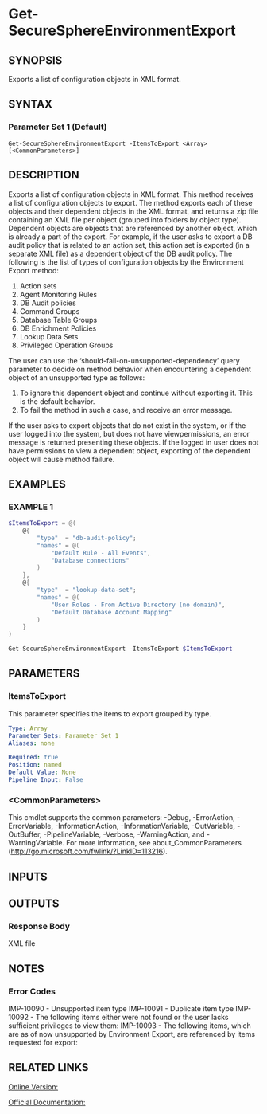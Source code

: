 ﻿# Get-SecureSphereEnvironmentExport

## SYNOPSIS
Exports a list of configuration objects in XML format.

## SYNTAX

### Parameter Set 1 (Default)
```
Get-SecureSphereEnvironmentExport -ItemsToExport <Array> [<CommonParameters>]
```

## DESCRIPTION
Exports a list of configuration objects in XML format.
This method receives a list of configuration objects to export. The method exports each of these objects and their dependent objects in the XML format, and returns a zip file containing an XML file per object (grouped into folders by object type). Dependent objects are objects that are referenced by another object, which is already a part of the export. For example, if the user asks to export a DB audit policy that is related to an action set, this action set is exported (in a separate XML file) as a dependent object of the DB audit policy.
The following is the list of types of configuration objects by the Environment Export method:
1. Action sets
2. Agent Monitoring Rules
3. DB Audit policies
4. Command Groups
5. Database Table Groups
6. DB Enrichment Policies
7. Lookup Data Sets
8. Privileged Operation Groups

The user can use the ‘should-fail-on-unsupported-dependency’ query parameter to decide on method behavior when encountering a dependent object of an unsupported type as follows:
1. To ignore this dependent object and continue without exporting it. This is the default behavior.
2. To fail the method in such a case, and receive an error message.

If the user asks to export objects that do not exist in the system, or if the user logged into the system, but does not have viewpermissions, an error message is returned presenting these objects. If the logged in user does not have permissions to view a dependent object, exporting of the dependent object will cause method failure.

## EXAMPLES

### EXAMPLE 1

```powershell
$ItemsToExport = @(
    @{
        "type"  = "db-audit-policy"; 
        "names" = @(
            "Default Rule - All Events",
            "Database connections"
        )
    },
    @{
        "type"  = "lookup-data-set"; 
        "names" = @(
            "User Roles - From Active Directory (no domain)",
            "Default Database Account Mapping"
        )
    }
)

Get-SecureSphereEnvironmentExport -ItemsToExport $ItemsToExport
```

## PARAMETERS

### ItemsToExport
This parameter specifies the items to export grouped by type.

```yaml
Type: Array
Parameter Sets: Parameter Set 1
Aliases: none

Required: true
Position: named
Default Value: None
Pipeline Input: False
```

### \<CommonParameters\>
This cmdlet supports the common parameters: -Debug, -ErrorAction, -ErrorVariable, -InformationAction, -InformationVariable, -OutVariable, -OutBuffer, -PipelineVariable, -Verbose, -WarningAction, and -WarningVariable. For more information, see about_CommonParameters (http://go.microsoft.com/fwlink/?LinkID=113216).

## INPUTS

## OUTPUTS

### Response Body
XML file

## NOTES

### Error Codes
IMP-10090 - Unsupported item type
IMP-10091 - Duplicate item type
IMP-10092 - The following items either were not found or the user lacks sufficient privileges to view them:
IMP-10093 - The following items, which are as of now unsupported by Environment Export, are referenced by items requested for export:

## RELATED LINKS

[Online Version:](https://github.com/akshinmustafayev/Documentation/MD)

[Official Documentation:](https://docs.imperva.com/bundle/v13.6-api-reference-guide/page/61844.htm)




